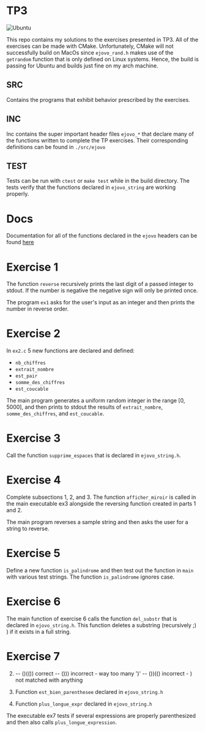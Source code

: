 # TP3
![Ubuntu](https://github.com/ejovo13/informatique-TP3/actions/workflows/Ubuntu.yml/badge.svg)

This repo contains my solutions to the exercises presented in TP3. All of the exercises can be made with CMake. Unfortunately, CMake will not successfully build on MacOs since `ejovo_rand.h` makes use of the `getrandom` function that is only defined on Linux systems. Hence, the build is passing for Ubuntu and builds just fine on my arch machine.

## SRC

Contains the programs that exhibit behavior prescribed by the exercises.

## INC

Inc contains the super important header files `ejovo_*` that declare many of the functions written to complete the TP exercises. Their corresponding definitions can be found in `./src/ejovo`

## TEST

Tests can be run with `ctest` or `make test` while in the build directory. The tests verify that the functions declared in `ejovo_string` are working properly.

# Docs
Documentation for all of the functions declared in the `ejovo` headers can be found [here](https://ejovo13.github.io/informatique-TP3/)

# Exercise 1
The function `reverse` recursively prints the last digit of a passed integer to stdout. If the number is negative the negative sign will only be printed once.

The program `ex1` asks for the user's input as an integer and then prints the number in reverse order.

# Exercise 2
In `ex2.c` 5 new functions are declared and defined:
- `nb_chiffres`
- `extrait_nombre`
- `est_pair`
- `somme_des_chiffres`
- `est_coucable`

The main program generates a uniform random integer in the range [0, 5000], and then prints to stdout the results of
`extrait_nombre`, `somme_des_chiffres`, and `est_coucable`.

# Exercise 3
Call the function `supprime_espaces` that is declared in `ejovo_string.h`.

# Exercise 4
Complete subsections 1, 2, and 3. The function `afficher_miroir` is called in the main executable ex3
alongside the reversing function created in parts 1 and 2.

The main program reverses a sample string and then asks the user for a string to reverse.

# Exercise 5
Define a new function `is_palindrome` and then test out the function in `main` with various test strings. The function `is_palindrome` ignores case.

# Exercise 6
The main function of exercise 6 calls the function `del_substr` that is declared in `ejovo_string.h`. This function deletes a substring (recursively ;) ) if it exists in a full string.

# Exercise 7
2. -- ()(()) correct
   -- ()))   incorrect - way too many ')'
   -- ())(() incorrect - ) not matched with anything

3. Function `est_bien_parenthesee` declared in `ejovo_string.h`
4. Function `plus_longue_expr` declared in `ejovo_string.h`

The executable ex7 tests if several expressions are properly parenthesized and then also calls `plus_longue_expression`.
